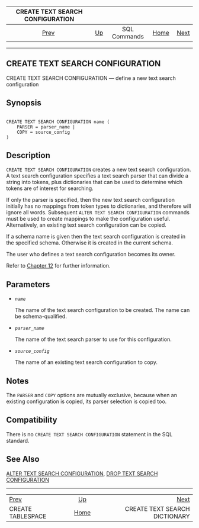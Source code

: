 <!--?xml version="1.0" encoding="UTF-8" standalone="no"?-->

|            CREATE TEXT SEARCH CONFIGURATION            |                                        |              |                                                       |                                                                      |
| :----------------------------------------------------: | :------------------------------------- | :----------: | ----------------------------------------------------: | -------------------------------------------------------------------: |
| [Prev](sql-createtablespace.html "CREATE TABLESPACE")  | [Up](sql-commands.html "SQL Commands") | SQL Commands | [Home](index.html "PostgreSQL 17devel Documentation") |  [Next](sql-createtsdictionary.html "CREATE TEXT SEARCH DICTIONARY") |

***

## CREATE TEXT SEARCH CONFIGURATION

CREATE TEXT SEARCH CONFIGURATION — define a new text search configuration

## Synopsis

```

CREATE TEXT SEARCH CONFIGURATION name (
    PARSER = parser_name |
    COPY = source_config
)
```

## Description

`CREATE TEXT SEARCH CONFIGURATION` creates a new text search configuration. A text search configuration specifies a text search parser that can divide a string into tokens, plus dictionaries that can be used to determine which tokens are of interest for searching.

If only the parser is specified, then the new text search configuration initially has no mappings from token types to dictionaries, and therefore will ignore all words. Subsequent `ALTER TEXT SEARCH CONFIGURATION` commands must be used to create mappings to make the configuration useful. Alternatively, an existing text search configuration can be copied.

If a schema name is given then the text search configuration is created in the specified schema. Otherwise it is created in the current schema.

The user who defines a text search configuration becomes its owner.

Refer to [Chapter 12](textsearch.html "Chapter 12. Full Text Search") for further information.

## Parameters

* *`name`*

    The name of the text search configuration to be created. The name can be schema-qualified.

* *`parser_name`*

    The name of the text search parser to use for this configuration.

* *`source_config`*

    The name of an existing text search configuration to copy.

## Notes

The `PARSER` and `COPY` options are mutually exclusive, because when an existing configuration is copied, its parser selection is copied too.

## Compatibility

There is no `CREATE TEXT SEARCH CONFIGURATION` statement in the SQL standard.

## See Also

[ALTER TEXT SEARCH CONFIGURATION](sql-altertsconfig.html "ALTER TEXT SEARCH CONFIGURATION"), [DROP TEXT SEARCH CONFIGURATION](sql-droptsconfig.html "DROP TEXT SEARCH CONFIGURATION")

***

|                                                        |                                                       |                                                                      |
| :----------------------------------------------------- | :---------------------------------------------------: | -------------------------------------------------------------------: |
| [Prev](sql-createtablespace.html "CREATE TABLESPACE")  |         [Up](sql-commands.html "SQL Commands")        |  [Next](sql-createtsdictionary.html "CREATE TEXT SEARCH DICTIONARY") |
| CREATE TABLESPACE                                      | [Home](index.html "PostgreSQL 17devel Documentation") |                                        CREATE TEXT SEARCH DICTIONARY |
